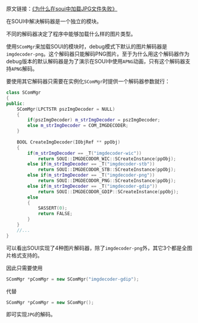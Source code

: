 原文链接：[《为什么在soui中加载JPG文件失败》](http://www.cnblogs.com/setoutsoft/p/4594987.html)

在SOUI中解决解码器是一个独立的模块。

不同的解码器决定了程序中能够加载什么样的图片类型。

使用`SComMgr`来加载SOUI的模块时，debug模式下默认的图片解码器是`imgdecoder-png`。这个解码器只能解码PNG图片。至于为什么用这个解码器作为debug版本的默认解码器是为了演示在SOUI中使用`APNG`动画，只有这个解码器支持`APNG`解码。

要使用其它解码器只需要在实例化`SComMgr`时提供一个解码器参数就行：

```c++
class SComMgr
{
public:
    SComMgr(LPCTSTR pszImgDecoder = NULL)
    {
        if(pszImgDecoder) m_strImgDecoder = pszImgDecoder;
        else m_strImgDecoder = COM_IMGDECODER;
    }
 
    BOOL CreateImgDecoder(IObjRef ** ppObj)
    {
        if(m_strImgDecoder == _T("imgdecoder-wic"))
            return SOUI::IMGDECODOR_WIC::SCreateInstance(ppObj);
        else if(m_strImgDecoder == _T("imgdecoder-stb"))
            return SOUI::IMGDECODOR_STB::SCreateInstance(ppObj);
        else if(m_strImgDecoder == _T("imgdecoder-png"))
            return SOUI::IMGDECODOR_PNG::SCreateInstance(ppObj);
        else if(m_strImgDecoder == _T("imgdecoder-gdip"))
            return SOUI::IMGDECODOR_GDIP::SCreateInstance(ppObj);
        else
        {
            SASSERT(0);
            return FALSE;
        }
    }
    //...
}
```

可以看出SOUI实现了4种图片解码器，除了`imgdecoder-png`外，其它3个都是全图片格式支持的。

因此只需要使用

```c++
SComMgr *pComMgr = new SComMgr("imgdecoder-gdip");
```

代替

```c++
SComMgr *pComMgr = new SComMgr();
```

即可实现`JPG`的解码。
